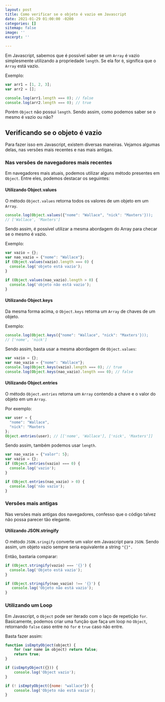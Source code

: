 ```yaml
---
layout: post
title: Como verificar se o objeto é vazio em Javascript
date: 2021-01-29 01:00:00 -0200
categories: []
sitemap: false
image: ''
excerpt: ''

---
```

Em Javascript, sabemos que é possível saber se um `Array` é vazio simplesmente utilizando a propriedade `length`. Se ela for `0`, significa que o `Array` está vazio.

Exemplo:

```javascript
var arr1 = [1, 2, 3];
var arr2 = [];

console.log(arr1.length === 0); // false
console.log(arr2.length === 0); // true
```

Porém `Object` não possui `length`. Sendo assim, como podemos saber se o mesmo é vazio ou não?

## Verificando se o objeto é vazio

Para fazer isso em Javascript, existem diversas maneiras. Vejamos algumas delas, nas versões mais recentes e nas mais antigas.

### Nas versões de navegadores mais recentes

Em navegadores mais atuais, podemos utilizar alguns método presentes em `Object`. Entre eles, podemos destacar os seguintes:

#### Utilizando Object.values

O método `Object.values` retorna todos os valores de um objeto em um `Array`.

```javascript
console.log(Object.values({"nome": "Wallace", "nick": "Maxters'})); 
// ['Wallace', 'Maxters']
```

Sendo assim, é possível utilizar a mesma abordagem do Array para checar se o mesmo é vazio.

Exemplo:

```javascript
var vazio = {};
var nao_vazio = {"nome": "Wallace"};
if (Object.values(vazio).length === 0) {
  console.log('objeto está vazio');
}

if (Object.values(nao_vazio).length > 0) {
  console.log('objeto não está vazio');
}
```

#### Utilizando Object.keys

Da mesma forma acima, o `Object.keys` retorna um `Array` de chaves de um objeto.

Exemplo:

```javascript
console.log(Object.keys({"nome": "Wallace", "nick": "Maxters'})); 
// ['nome', 'nick']
```

Sendo assim, basta usar a mesma abordagem de `Object.values`:

```javascript
var vazio = {};
var nao_vazio = {"nome": "Wallace"};
console.log(Object.keys(vazio).length === 0); // true
console.log(Object.keys(nao_vazio).length === 0); // false
```

#### Utilizando Object.entries

O método `Object.entries` retorna um `Array` contendo a chave e o valor do objeto em um `Array`.

Por exemplo:

```javascript
var user = {
  "nome": "Wallace",
  "nick": "Maxters
};
Object.entries(user); // [['nome', 'Wallace'], ['nick', 'Maxters']]
```

Sendo assim, também podemos usar  `length`.

```javascript
var nao_vazio = {"valor": 5};
var vazio = {};
if (Object.entries(vazio) === 0) {
  console.log('vazio');
}

if (Object.entries(nao_vazio) > 0) {
  console.log('não vazio');
}
```

### Versões mais antigas

Nas versões mais antigas dos navegadores, confesso que o código talvez não possa parecer tão elegante.

#### Utilizando JSON.stringify

O método `JSON.sringify` converte um valor em Javascript para `JSON`. Sendo assim, um objeto vazio sempre seria equivalente a string `"{}".`

Então, bastaria comparar:

```javascript
if (Object.stringify(vazio) === '{}') {
  console.log('Objeto está vazio');
}

if (Object.stringify(nao_vazio) !== '{}') {
   console.log('Objeto não está vazio');
}
```

### Utilizando um Loop

Em Javascript, o `Object` pode ser iterado com o laço de repetição `for`.  Basicamente, podemos criar uma função que faça um loop no `Object`, retornando `false` caso entre no `for` e `true` caso não entre.

Basta fazer assim:

```javascript
function isEmptyObject(object) {
    for (var name in object) return false;
    return true;
}

if (isEmptyObject({})) {
    console.log('Object vazio');
}

if (! isEmptyObject({nome: "wallace"}) {
    console.log('Objeto não está vazio');
}
```